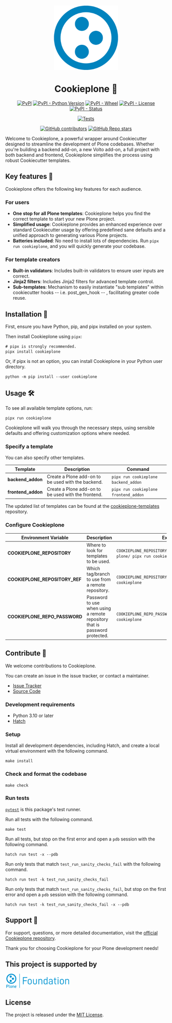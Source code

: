 <p align="center">
    <img alt="Plone Logo" width="200px" src="https://raw.githubusercontent.com/plone/.github/main/plone-logo.png">
</p>

<h1 align="center">
  Cookieplone 🍪
</h1>


<div align="center">

[![PyPI](https://img.shields.io/pypi/v/cookieplone)](https://pypi.org/project/cookieplone/)
[![PyPI - Python Version](https://img.shields.io/pypi/pyversions/cookieplone)](https://pypi.org/project/cookieplone/)
[![PyPI - Wheel](https://img.shields.io/pypi/wheel/cookieplone)](https://pypi.org/project/cookieplone/)
[![PyPI - License](https://img.shields.io/github/license/Plone/cookieplone)](https://pypi.org/project/cookieplone/)
[![PyPI - Status](https://img.shields.io/pypi/status/cookieplone)](https://pypi.org/project/cookieplone/)

[![Tests](https://github.com/plone/cookieplone/actions/workflows/main.yml/badge.svg)](https://github.com/plone/cookieplone/actions/workflows/main.yml)

[![GitHub contributors](https://img.shields.io/github/contributors/plone/cookieplone)](https://github.com/plone/cookieplone)
[![GitHub Repo stars](https://img.shields.io/github/stars/plone/cookieplone?style=social)](https://github.com/plone/cookieplone)

</div>

Welcome to Cookieplone, a powerful wrapper around Cookiecutter designed to streamline the development of Plone codebases.
Whether you're building a backend add-on, a new Volto add-on, a full project with both backend and frontend, Cookieplone simplifies the process using robust Cookiecutter templates.

## Key features 🌟

Cookieplone offers the following key features for each audience.

### For users

- **One stop for all Plone templates**: Cookieplone helps you find the correct template to start your new Plone project.
- **Simplified usage**: Cookieplone provides an enhanced experience over standard Cookiecutter usage by offering predefined sane defaults and a unified approach to generating various Plone projects.
- **Batteries included**: No need to install lots of dependencies. Run `pipx run cookieplone`, and you will quickly generate your codebase.


### For template creators

- **Built-in validators**: Includes built-in validators to ensure user inputs are correct.
- **Jinja2 filters**: Includes Jinja2 filters for advanced template control.
- **Sub-templates**: Mechanism to easily instantiate "sub templates" within cookiecutter hooks -- i.e. post_gen_hook -- , facilitating greater code reuse.


## Installation 💾

First, ensure you have Python, pip, and pipx installed on your system.

Then install Cookieplone using `pipx`:

```shell
# pipx is strongly recommended.
pipx install cookieplone
```

Or, if pipx is not an option, you can install Cookieplone in your Python user directory.

```shell
python -m pip install --user cookieplone
```

## Usage 🛠️

To see all available template options, run:

```shell
pipx run cookieplone
```

Cookieplone will walk you through the necessary steps, using sensible defaults and offering customization options where needed.

### Specify a template

You can also specify other templates.

| Template | Description | Command |
| --- | --- | --- |
| **backend_addon** | Create a Plone add-on to be used with the backend. | `pipx run cookieplone backend_addon ` |
| **frontend_addon** | Create a Plone add-on to be used with the frontend. | `pipx run cookieplone frontend_addon ` |

The updated list of templates can be found at the [cookieplone-templates](https://github.com/plone/cookieplone-templates) repository.

### Configure Cookieplone

| Environment Variable | Description | Example |
| --- | --- | --- |
| **COOKIEPLONE_REPOSITORY** | Where to look for templates to be used. | `COOKIEPLONE_REPOSITORY=/home/plone/cookiecutter-plone/ pipx run cookieplone` |
| **COOKIEPLONE_REPOSITORY_REF** | Which tag/branch to use from a remote repository. | `COOKIEPLONE_REPOSITORY_REF=experimental pipx run cookieplone` |
| **COOKIEPLONE_REPO_PASSWORD** | Password to use when using a remote repository that is password protected. | `COOKIEPLONE_REPO_PASSWORD=very-secure pipx run cookieplone` |

## Contribute 🤝

We welcome contributions to Cookieplone.

You can create an issue in the issue tracker, or contact a maintainer.

- [Issue Tracker](https://github.com/plone/cookieplone/issues)
- [Source Code](https://github.com/plone/cookieplone/)

### Development requirements

- Python 3.10 or later
- [Hatch](https://hatch.pypa.io/)

### Setup

Install all development dependencies, including Hatch, and create a local virtual environment with the following command.

```shell
make install
```

### Check and format the codebase

```shell
make check
```

### Run tests

[`pytest`](https://docs.pytest.org/) is this package's test runner.

Run all tests with the following command.

```shell
make test
```

Run all tests, but stop on the first error and open a `pdb` session with the following command.

```shell
hatch run test -x --pdb
```

Run only tests that match `test_run_sanity_checks_fail` with the following command.

```shell
hatch run test -k test_run_sanity_checks_fail
```

Run only tests that match `test_run_sanity_checks_fail`, but stop on the first error and open a `pdb` session with the following command.

```shell
hatch run test -k test_run_sanity_checks_fail -x --pdb
```

## Support 📢

For support, questions, or more detailed documentation, visit the [official Cookieplone repository](https://github.com/plone/cookieplone).

Thank you for choosing Cookieplone for your Plone development needs!


## This project is supported by

<p align="left">
    <a href="https://plone.org/foundation/">
      <img alt="Plone Foundation Logo" width="200px" src="https://raw.githubusercontent.com/plone/.github/main/plone-foundation.png">
    </a>
</p>

## License

The project is released under the [MIT License](./LICENSE).
